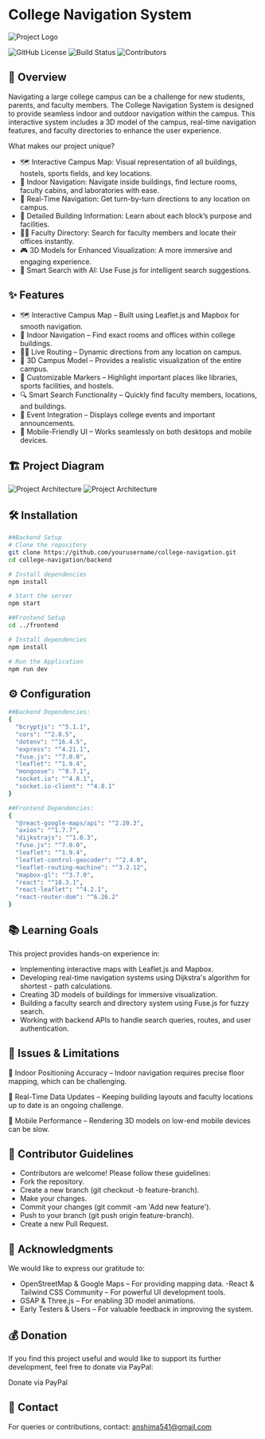 
# College Navigation System
![Project Logo](./src/assets/FixMyRide.png)

![GitHub License](https://img.shields.io/badge/license-MIT-blue.svg)
![Build Status](https://img.shields.io/badge/build-passing-green.svg)
![Contributors](https://img.shields.io/badge/contributors-5-blue.svg)


## 🚀 Overview

Navigating a large college campus can be a challenge for new students, parents, and faculty members. The College Navigation System is designed to provide seamless indoor and outdoor navigation within the campus. This interactive system includes a 3D model of the campus, real-time navigation features, and faculty directories to enhance the user experience.

What makes our project unique?

- 🗺 Interactive Campus Map: Visual representation of all buildings, hostels, sports fields, and key locations.
- 🏢 Indoor Navigation: Navigate inside buildings, find lecture rooms, faculty cabins, and laboratories with ease.
- 📍 Real-Time Navigation: Get turn-by-turn directions to any location on campus.
- 🏫 Detailed Building Information: Learn about each block’s purpose and facilities.
- 👨‍🏫 Faculty Directory: Search for faculty members and locate their offices instantly.
- 🎮 3D Models for Enhanced Visualization: A more immersive and engaging experience.
- 🚀 Smart Search with AI: Use Fuse.js for intelligent search suggestions.

## ✨ Features

- 🗺 Interactive Campus Map – Built using Leaflet.js and Mapbox for smooth navigation.
- 🔄 Indoor Navigation – Find exact rooms and offices within college buildings.
- 🚶‍♂️ Live Routing – Dynamic directions from any location on campus.
- 🏢 3D Campus Model – Provides a realistic visualization of the entire campus.
- 📌 Customizable Markers – Highlight important places like libraries, sports facilities, and hostels.
- 🔍 Smart Search Functionality – Quickly find faculty members, locations, and buildings.
- 📅 Event Integration – Displays college events and important announcements.
- 📱 Mobile-Friendly UI – Works seamlessly on both desktops and mobile devices.

## 🏗 Project Diagram

![Project Architecture](./src/assets/graph1.png)
![Project Architecture](./src/assets/graph2.png)

## 🛠 Installation

```sh
##Backend Setup
# Clone the repository
git clone https://github.com/yourusername/college-navigation.git
cd college-navigation/backend

# Install dependencies
npm install

# Start the server
npm start

##Frontend Setup
cd ../frontend

# Install dependencies
npm install

# Run the Application
npm run dev
```
## ⚙ Configuration
```sh
##Backend Dependencies:
{
  "bcryptjs": "^5.1.1",
  "cors": "^2.8.5",
  "dotenv": "^16.4.5",
  "express": "^4.21.1",
  "fuse.js": "^7.0.0",
  "leaflet": "^1.9.4",
  "mongoose": "^8.7.1",
  "socket.io": "^4.8.1",
  "socket.io-client": "^4.8.1"
}

##Frontend Dependencies:
{
  "@react-google-maps/api": "^2.20.3",
  "axios": "^1.7.7",
  "dijkstrajs": "^1.0.3",
  "fuse.js": "^7.0.0",
  "leaflet": "^1.9.4",
  "leaflet-control-geocoder": "^2.4.0",
  "leaflet-routing-machine": "^3.2.12",
  "mapbox-gl": "^3.7.0",
  "react": "^18.3.1",
  "react-leaflet": "^4.2.1",
  "react-router-dom": "^6.26.2"
}
```

## 📚  Learning Goals
This project provides hands-on experience in:

- Implementing interactive maps with Leaflet.js and Mapbox.
- Developing real-time navigation systems using Dijkstra's algorithm for shortest - path calculations.
- Creating 3D models of buildings for immersive visualization.
- Building a faculty search and directory system using Fuse.js for fuzzy search.
- Working with backend APIs to handle search queries, routes, and user authentication.

## 🎯 Issues & Limitations
🚧 Indoor Positioning Accuracy – Indoor navigation requires precise floor mapping, which can be challenging.

🚧 Real-Time Data Updates – Keeping building layouts and faculty locations up to date is an ongoing challenge.

🚧 Mobile Performance – Rendering 3D models on low-end mobile devices can be slow.

## 🤝 Contributor Guidelines

- Contributors are welcome! Please follow these guidelines:
- Fork the repository.
- Create a new branch (git checkout -b feature-branch).
- Make your changes.
- Commit your changes (git commit -am 'Add new feature').
- Push to your branch (git push origin feature-branch).
- Create a new Pull Request.

## 🤝 Acknowledgments

We would like to express our gratitude to:

- OpenStreetMap & Google Maps – For providing mapping data.
-React & Tailwind CSS Community – For powerful UI development tools.
- GSAP & Three.js – For enabling 3D model animations.
- Early Testers & Users – For valuable feedback in improving the system.

## 💰 Donation

 If you find this project useful and would like to support its further development, feel free to donate via PayPal:

Donate via PayPal

## 📩 Contact

For queries or contributions, contact: [anshima541@gmail.com](mailto:anshima541@gmail.com)
